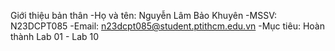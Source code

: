  Giới thiệu bản thân
-Họ và tên: Nguyễn Lâm Bảo Khuyên
-MSSV: N23DCPT085
-Email: n23dcpt085@student.ptithcm.edu.vn
-Mục tiêu: Hoàn thành Lab 01 - Lab 10